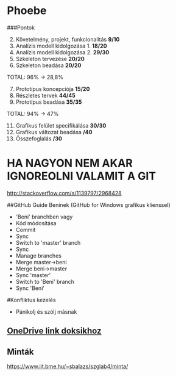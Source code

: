# Phoebe

###Pontok

2. Követelmény, projekt, funkcionalitás **9/10**
3. Analízis modell kidolgozása 1. **18/20**
4. Analízis modell kidolgozása 2. **29/30**
5. Szkeleton tervezése **20/20**
6. Szkeleton beadása **20/20**

TOTAL: 96%  -> 28,8%

7. Prototípus koncepciója **15/20**
8. Részletes tervek **44/45**
10. Prototípus beadása **35/35**

TOTAL: 94% -> 47%

11. Grafikus felület specifikálása **30/30**
13. Grafikus változat beadása **/40**
14. Összefoglalás **/30**

# HA NAGYON NEM AKAR IGNOREOLNI VALAMIT A GIT
http://stackoverflow.com/a/1139797/2968428

##GitHub Guide Beninek (GitHub for Windows grafikus klienssel)
- 'Beni' branchben vagy
- Kód módosítása
- Commit
- Sync
- Switch to 'master' branch
- Sync
- Manage branches
- Merge master->beni
- Merge beni->master
- Sync 'master'
- Switch to 'Beni' branch
- Sync 'Beni'

#Konfliktus kezelés
- Pánikolj és szólj másnak

## [OneDrive link doksikhoz](https://onedrive.live.com/redir?resid=EF71F872C978A567!2109&authkey=!AL9CBTRLwgK0Rlo&ithint=folder%2cdocx)
## Minták
https://www.iit.bme.hu/~sbalazs/szglab4/minta/
